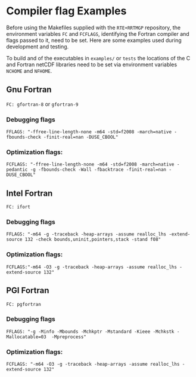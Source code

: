 # Compiler flag Examples

Before using the Makefiles supplied with the `RTE+RRTMGP` repository, the environment variables `FC` and
`FCFLAGS`, identifying the Fortran compiler and flags passed to it, need to be set. Here are some examples
used during development and testing.

To build and of the executables in `examples/` or `tests` the locations of the C and Fortran netCDF libraries
need to be set via environment variables `NCHOME` and `NFHOME`.

## Gnu Fortran
`FC: gfortran-8` or `gfortran-9`  
### Debugging flags
`FFLAGS: "-ffree-line-length-none -m64 -std=f2008 -march=native -fbounds-check -finit-real=nan -DUSE_CBOOL"`  
### Optimization flags:  
`FCFLAGS: "-ffree-line-length-none -m64 -std=f2008 -march=native -pedantic -g -fbounds-check -Wall -fbacktrace -finit-real=nan -DUSE_CBOOL"`  

## Intel Fortran
`FC: ifort`  
### Debugging flags
`FFLAGS: "-m64 -g -traceback -heap-arrays -assume realloc_lhs -extend-source 132 -check bounds,uninit,pointers,stack -stand f08"`  
### Optimization flags:  
`FCFLAGS:"-m64 -O3 -g -traceback -heap-arrays -assume realloc_lhs -extend-source 132"`

## PGI Fortran
`FC: pgfortran`
### Debugging flags
`FFLAGS: "-g -Minfo -Mbounds -Mchkptr -Mstandard -Kieee -Mchkstk -Mallocatable=03  -Mpreprocess"`
### Optimization flags:  
`FCFLAGS: "-m64 -O3 -g -traceback -heap-arrays -assume realloc_lhs -extend-source 132"`
